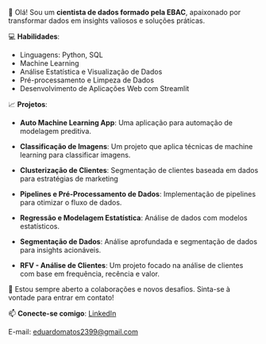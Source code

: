 👋 Olá! Sou um **cientista de dados formado pela EBAC**, apaixonado por transformar dados em insights valiosos e soluções práticas.

💻 **Habilidades**: 
- Linguagens: Python, SQL
- Machine Learning 
- Análise Estatística e Visualização de Dados
- Pré-processamento e Limpeza de Dados
- Desenvolvimento de Aplicações Web com Streamlit

📈 **Projetos**: 
- **Auto Machine Learning App**: Uma aplicação para automação de modelagem preditiva.
  
- **Classificação de Imagens**: Um projeto que aplica técnicas de machine learning para classificar imagens.
  
- **Clusterização de Clientes**: Segmentação de clientes baseada em dados para estratégias de marketing
  
- **Pipelines e Pré-Processamento de Dados**: Implementação de pipelines para otimizar o fluxo de dados.
  
- **Regressão e Modelagem Estatística**: Análise de dados com modelos estatísticos.
  
- **Segmentação de Dados**: Análise aprofundada e segmentação de dados para insights acionáveis.
  
- **RFV - Análise de Clientes**: Um projeto focado na análise de clientes com base em frequência, recência e valor.


🤝 Estou sempre aberto a colaborações e novos desafios. Sinta-se à vontade para entrar em contato!


📫 **Conecte-se comigo**: [LinkedIn](https://www.linkedin.com/in/eduardo-matos-b97ba827a/) 

E-mail: [eduardomatos2399@gmail.com](mailto:eduardomatos2399@gmail.com) 



<!---
edudatalytics/edudatalytics is a ✨ special ✨ repository because its `README.md` (this file) appears on your GitHub profile.
You can click the Preview link to take a look at your changes.
--->
